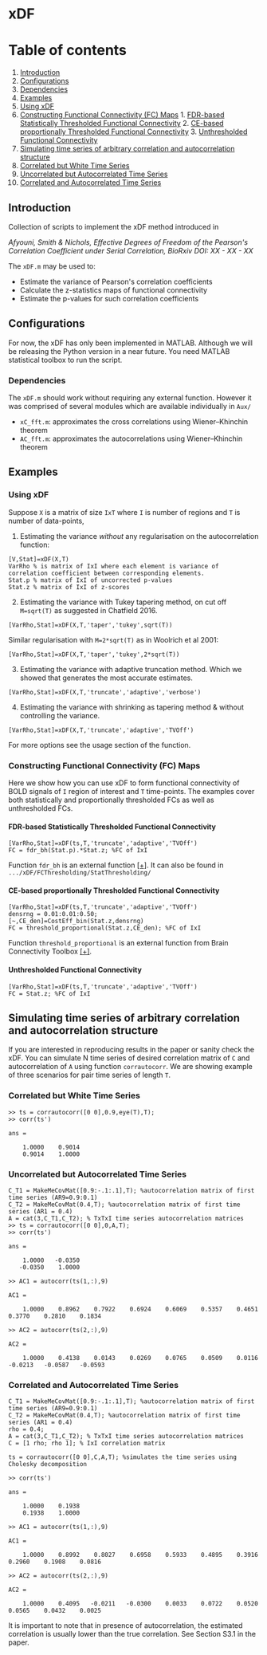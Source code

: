 # xDF

# Table of contents
1. [Introduction](#introduction)
2. [Configurations](#Configurations)
  1. [Dependencies](#Dependencies)
3. [Examples](#Examples)
  1. [Using xDF](#xDF)
  2. [Constructing Functional Connectivity (FC) Maps](#FC)
    1. [FDR-based Statistically Thresholded Functional Connectivity](#STFC)
    2. [CE-based proportionally Thresholded Functional Connectivity](#CEFC)
    3. [Unthresholded Functional Connectivity](#UFC)
4. [Simulating time series of arbitrary correlation and autocorrelation structure](#Sim)
  1. [Correlated but White Time Series](#CW)
  2. [Uncorrelated but Autocorrelated Time Series](#UA)
  3. [Correlated and Autocorrelated Time Series](#CA)




## Introduction <a name="introduction"></a>
Collection of scripts to implement the xDF method introduced in

*Afyouni, Smith & Nichols, Effective Degrees of Freedom of the Pearson's Correlation Coefficient under Serial Correlation, BioRxiv DOI: XX - XX - XX*

The `xDF.m` may be used to:
* Estimate the variance of Pearson's correlation coefficients
* Calculate the z-statistics maps of functional connectivity
* Estimate the p-values for such correlation coefficients


## Configurations <a name="Configurations"></a>
For now, the xDF has only been implemented in MATLAB. Although we will be releasing the Python version in a near future. You need MATLAB statistical toolbox to run the script.

### Dependencies <a name="Dependencies"></a>

The `xDF.m` should work without requiring any external function. However it was comprised of several modules which are available individually in `Aux/`

* `xC_fft.m`: approximates the cross correlations using Wiener–Khinchin theorem
* `AC_fft.m`: approximates the autocorrelations using Wiener–Khinchin theorem

## Examples <a name="Examples"></a>

### Using xDF <a name="xDF"></a>
Suppose `X` is a matrix of size `IxT` where `I` is number of regions and `T` is number of data-points,

1) Estimating the variance *without* any regularisation on the autocorrelation function:

```
[V,Stat]=xDF(X,T)
VarRho % is matrix of IxI where each element is variance of correlation coefficient between corresponding elements.
Stat.p % matrix of IxI of uncorrected p-values
Stat.z % matrix of IxI of z-scores
```
2) Estimating the variance with Tukey tapering method, on cut off `M=sqrt(T)` as suggested in Chatfield 2016.

`[VarRho,Stat]=xDF(X,T,'taper','tukey',sqrt(T))`

Similar regularisation with `M=2*sqrt(T)` as in Woolrich et al 2001:

`[VarRho,Stat]=xDF(X,T,'taper','tukey',2*sqrt(T))`

3) Estimating the variance with adaptive truncation method. Which we showed that generates the most accurate estimates.

`[VarRho,Stat]=xDF(X,T,'truncate','adaptive','verbose')`

4) Estimating the variance with shrinking as tapering method & without controlling the variance.

`[VarRho,Stat]=xDF(X,T,'truncate','adaptive','TVOff')`

For more options see the usage section of the function.

### Constructing Functional Connectivity (FC) Maps <a name="FC"></a>
Here we show how you can use xDF to form functional connectivity of BOLD signals of `I` region of interest and `T` time-points. The examples cover both statistically and proportionally thresholded FCs as well as unthresholded FCs.
#### FDR-based Statistically Thresholded Functional Connectivity <a name="STFC"></a>

```
[VarRho,Stat]=xDF(ts,T,'truncate','adaptive','TVOff')
FC = fdr_bh(Stat.p).*Stat.z; %FC of IxI
```
Function `fdr_bh` is an external function [[+]](https://uk.mathworks.com/matlabcentral/fileexchange/27418-fdr_bh?focused=5807896&tab=function). It can also be found in `.../xDF/FCThresholding/StatThresholding/`
#### CE-based proportionally Thresholded Functional Connectivity <a name="CEFC"></a>
```
[VarRho,Stat]=xDF(ts,T,'truncate','adaptive','TVOff')
densrng = 0.01:0.01:0.50;
[~,CE_den]=CostEff_bin(Stat.z,densrng)
FC = threshold_proportional(Stat.z,CE_den); %FC of IxI
```

Function `threshold_proportional` is an external function from Brain Connectivity Toolbox [[+]](https://sites.google.com/site/bctnet/Home/functions).

#### Unthresholded Functional Connectivity <a name="UFC"></a>
```
[VarRho,Stat]=xDF(ts,T,'truncate','adaptive','TVOff')
FC = Stat.z; %FC of IxI
```

## Simulating time series of arbitrary correlation and autocorrelation structure <a name="Sim"></a>

If you are interested in reproducing results in the paper or sanity check the xDF. You can simulate N time series of desired correlation matrix of `C` and autocorrelation of `A` using function `corrautocorr`. We are showing example of three scenarios for pair time series of length `T`.

### Correlated but White Time Series <a name="CW"></a>

```
>> ts = corrautocorr([0 0],0.9,eye(T),T);
>> corr(ts')

ans =

    1.0000    0.9014
    0.9014    1.0000
```

### Uncorrelated but Autocorrelated Time Series <a name="UA"></a>

```
C_T1 = MakeMeCovMat([0.9:-.1:.1],T); %autocorrelation matrix of first time series (AR9=0.9:0.1)
C_T2 = MakeMeCovMat(0.4,T); %autocorrelation matrix of first time series (AR1 = 0.4)
A = cat(3,C_T1,C_T2); % TxTxI time series autocorrelation matrices
>> ts = corrautocorr([0 0],0,A,T);
>> corr(ts')

ans =

    1.0000   -0.0350
   -0.0350    1.0000

>> AC1 = autocorr(ts(1,:),9)

AC1 =

    1.0000    0.8962    0.7922    0.6924    0.6069    0.5357    0.4651    0.3770    0.2810    0.1834

>> AC2 = autocorr(ts(2,:),9)

AC2 =

    1.0000    0.4138    0.0143    0.0269    0.0765    0.0509    0.0116   -0.0213   -0.0587   -0.0593
```

### Correlated and Autocorrelated Time Series <a name="CA"></a>

```
C_T1 = MakeMeCovMat([0.9:-.1:.1],T); %autocorrelation matrix of first time series (AR9=0.9:0.1)
C_T2 = MakeMeCovMat(0.4,T); %autocorrelation matrix of first time series (AR1 = 0.4)
rho = 0.4;
A = cat(3,C_T1,C_T2); % TxTxI time series autocorrelation matrices
C = [1 rho; rho 1]; % IxI correlation matrix

ts = corrautocorr([0 0],C,A,T); %simulates the time series using Cholesky decomposition

>> corr(ts')

ans =

    1.0000    0.1938
    0.1938    1.0000

>> AC1 = autocorr(ts(1,:),9)

AC1 =

    1.0000    0.8992    0.8027    0.6958    0.5933    0.4895    0.3916    0.2960    0.1908    0.0816

>> AC2 = autocorr(ts(2,:),9)

AC2 =

    1.0000    0.4095   -0.0211   -0.0300    0.0033    0.0722    0.0520    0.0565    0.0432    0.0025
```
It is important to note that in presence of autocorrelation, the estimated correlation is usually lower than the true correlation. See Section S3.1 in the paper.
